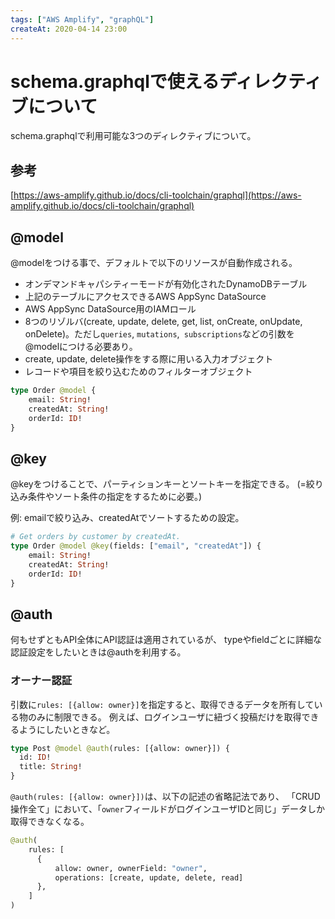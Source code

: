 ```yaml
---
tags: ["AWS Amplify", "graphQL"]
createAt: 2020-04-14 23:00
---
```


# schema.graphqlで使えるディレクティブについて

schema.graphqlで利用可能な3つのディレクティブについて。
## 参考
[https://aws-amplify.github.io/docs/cli-toolchain/graphql](https://aws-amplify.github.io/docs/cli-toolchain/graphql)

## @model
@modelをつける事で、デフォルトで以下のリソースが自動作成される。

- オンデマンドキャパシティーモードが有効化されたDynamoDBテーブル
- 上記のテーブルにアクセスできるAWS AppSync DataSource
- AWS AppSync DataSource用のIAMロール
- 8つのリゾルバ(create, update, delete, get, list, onCreate, onUpdate, onDelete)。ただし`queries`, `mutations`,` subscriptions`などの引数を@modelにつける必要あり。
- create, update, delete操作をする際に用いる入力オブジェクト
- レコードや項目を絞り込むためのフィルターオブジェクト

```graphql
type Order @model {
    email: String!
    createdAt: String!
    orderId: ID!
}
```

## @key
@keyをつけることで、パーティションキーとソートキーを指定できる。
(=絞り込み条件やソート条件の指定をするために必要。)

例: emailで絞り込み、createdAtでソートするための設定。
```graphql
# Get orders by customer by createdAt.
type Order @model @key(fields: ["email", "createdAt"]) {
    email: String!
    createdAt: String!
    orderId: ID!
}
```

## @auth
何もせずともAPI全体にAPI認証は適用されているが、
typeやfieldごとに詳細な認証設定をしたいときは@authを利用する。

### オーナー認証
引数に`rules: [{allow: owner}]`を指定すると、取得できるデータを所有している物のみに制限できる。
例えば、ログインユーザに紐づく投稿だけを取得できるようにしたいときなど。

``` graphql
type Post @model @auth(rules: [{allow: owner}]) {
  id: ID!
  title: String!
}
```
`@auth(rules: [{allow: owner}])`は、以下の記述の省略記法であり、
「CRUD操作全て」において、「`owner`フィールドがログインユーザIDと同じ」データしか取得できなくなる。
``` graphql
@auth(
    rules: [
      {
	      allow: owner, ownerField: "owner", 
	      operations: [create, update, delete, read]
      },
    ]
)
```

